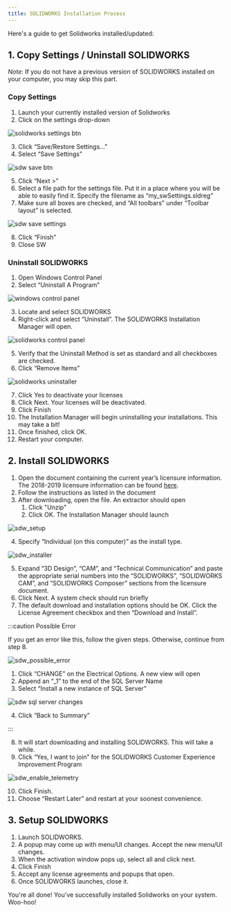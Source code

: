 ```yaml
---
title: SOLIDWORKS Installation Process
---
```


Here's a guide to get Solidworks installed/updated:

## 1. Copy Settings / Uninstall SOLIDWORKS

*Note*: If you do not have a previous version of SOLIDWORKS installed on your computer, you may skip this part.

### Copy Settings

1. Launch your currently installed version of Solidworks
2. Click on the settings drop-down

![solidworks settings btn](/img/sdw_settings_btn.png)

3. Click “Save/Restore Settings…”
4. Select “Save Settings” 

![sdw save btn](/img/sdw_save_button.png)

5. Click “Next >”
6. Select a file path for the settings file. Put it in a place where you will be able to easily find it. Specify the filename as “my_swSettings.sldreg” 
7. Make sure all boxes are checked, and “All toolbars” under “Toolbar layout” is selected.

![sdw save settings](/img/sdw_save_settings.png)

8. Click “Finish”
9.  Close SW

### Uninstall SOLIDWORKS

1. Open Windows Control Panel
2. Select “Uninstall A Program”

![windows control panel](/img/windows_control_panel.png)

3. Locate and select SOLIDWORKS
4. Right-click and select “Uninstall”. The SOLIDWORKS Installation Manager will open.

![solidworks control panel](/img/solidworks_control_panel.png)

5. Verify that the Uninstall Method is set as standard and all checkboxes are checked.
6. Click “Remove Items”

![solidworks uninstaller](/img/solidworks_uninstaller.png)

7. Click Yes to deactivate your licenses
8. Click Next. Your licenses will be deactivated.
9. Click Finish
10. The Installation Manager will begin uninstalling your installations. This may take a bit!
11. Once finished, click OK.
12. Restart your computer.

## 2. Install SOLIDWORKS

1. Open the document containing the current year’s licensure information. The 2018-2019 licensure information can be found [here](https://docs.google.com/spreadsheets/d/1PObqXnwpGlI1GgFQ8kdKpw1_LJsshfO7kX5fkcaNlS4/edit#gid=0).
2. Follow the instructions as listed in the document
3. After downloading, open the file. An extractor should open
   1. Click "Unzip"
   2. Click OK. The Installation Manager should launch

![sdw_setup](/img/sdw_setup.png)

4. Specify “Individual (on this computer)” as the install type.

![sdw_installer](/img/sdw_installer.png)

5. Expand “3D Design”, “CAM”, and “Technical Communication” and paste the appropriate serial numbers into the “SOLIDWORKS”, “SOLIDWORKS CAM”, and “SOLIDWORKS Composer” sections from the licensure document.
6. Click Next. A system check should run briefly
7. The default download and installation options should be OK. Click the License Agreement checkbox and then “Download and Install”.

:::caution Possible Error

If you get an error like this, follow the given steps. Otherwise, continue from step 8.

![sdw_possible_error](/img/sdw_possible_error.png)

1. Click “CHANGE” on the Electrical Options. A new view will open
2. Append an “_1” to the end of the SQL Server Name
3. Select “Install a new instance of SQL Server”

![sdw sql server changes](/img/sdw_sql_server_changes.png)

4. Click “Back to Summary”

:::

8. It will start downloading and installing SOLIDWORKS. This will take a while.
9. Click “Yes, I want to join” for the SOLIDWORKS Customer Experience Improvement Program

![sdw_enable_telemetry](/img/sdw_enable_telemetry.png)

10. Click Finish.
11. Choose “Restart Later” and restart at your soonest convenience.

## 3. Setup SOLIDWORKS

1. Launch SOLIDWORKS.
2. A popup may come up with menu/UI changes. Accept the new menu/UI changes.
3. When the activation window pops up, select all and click next.
4. Click Finish
5. Accept any license agreements and popups that open.
6. Once SOLIDWORKS launches, close it.

You're all done! You've successfully installed Solidworks on your system. Woo-hoo!
